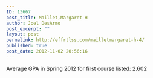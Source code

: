 ```yaml
---
ID: 13667
post_title: Maillet,Margaret H
author: Joel DesArmo
post_excerpt: ""
layout: post
permalink: http://effrtlss.com/mailletmargaret-h-4/
published: true
post_date: 2012-11-02 20:56:16
---
```

<p>Average GPA in Spring 2012 for first course listed: 2.602</p>